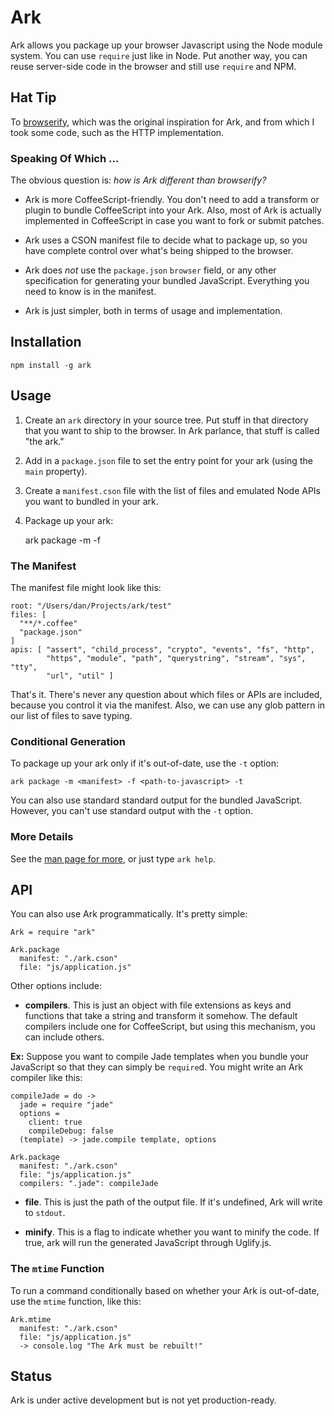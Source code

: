 # Ark

Ark allows you package up your browser Javascript using the Node module system. You can use `require` just like in Node. Put another way, you can reuse server-side code in the browser and still use `require` and NPM.

## Hat Tip

To [browserify][0], which was the original inspiration for Ark, and from which I took some code, such as the HTTP implementation.

[0]:http://browserify.org/

### Speaking Of Which ...

The obvious question is: *how is Ark different than browserify?* 

* Ark is more CoffeeScript-friendly. You don't need to add a transform or plugin to bundle CoffeeScript into your Ark. Also, most of Ark is actually implemented in CoffeeScript in case you want to fork or submit patches.

* Ark uses a CSON manifest file to decide what to package up, so you have complete control over what's being shipped to the browser.

* Ark does *not* use the `package.json` `browser` field, or any other specification for generating your bundled JavaScript. Everything you need to know is in the manifest.

* Ark is just simpler, both in terms of usage and implementation. 

## Installation

    npm install -g ark
    
## Usage

1. Create an `ark` directory in your source tree. Put stuff in that directory that you want to ship to the browser. In Ark parlance, that stuff is called "the ark."

2. Add in a `package.json` file to set the entry point for your ark (using the `main` property). 

3. Create a `manifest.cson` file with the list of files and emulated Node APIs you want to bundled in your ark.

4. Package up your ark:

    ark package -m <manifest> -f <path-to-javascript>

### The Manifest

The manifest file might look like this:

    root: "/Users/dan/Projects/ark/test"
    files: [
      "**/*.coffee"
      "package.json"
    ]
    apis: [ "assert", "child_process", "crypto", "events", "fs", "http",  
            "https", "module", "path", "querystring", "stream", "sys", "tty", 
            "url", "util" ]

That's it. There's never any question about which files or APIs are included, because you control it via the manifest. Also, we can use any glob pattern in our list of files to save typing.

### Conditional Generation

To package up your ark only if it's out-of-date, use the `-t` option:

    ark package -m <manifest> -f <path-to-javascript> -t

You can also use standard standard output for the bundled JavaScript. However, you can't use standard output with the `-t` option.

### More Details

See the [man page for more][1], or just type `ark help`.

[1]:https://raw.github.com/dyoder/ark/master/doc/USAGE

## API

You can also use Ark programmatically. It's pretty simple:

    Ark = require "ark"
    
    Ark.package
      manifest: "./ark.cson"
      file: "js/application.js"
      
Other options include:

* **compilers**. This is just an object with file extensions as keys and functions that take a string and transform it somehow. The default compilers include one for CoffeeScript, but using this mechanism, you can include others. 

**Ex:** Suppose you want to compile Jade templates when you bundle your JavaScript so that they can simply be `require`d. You might write an Ark compiler like this:

    compileJade = do ->
      jade = require "jade"
      options = 
        client: true
        compileDebug: false
      (template) -> jade.compile template, options
      
    Ark.package
      manifest: "./ark.cson"
      file: "js/application.js"
      compilers: ".jade": compileJade
      
* **file**. This is just the path of the output file. If it's undefined, Ark will write to `stdout`.

* **minify**. This is a flag to indicate whether you want to minify the code. If true, ark will run the generated JavaScript through Uglify.js.

### The `mtime` Function

To run a command conditionally based on whether your Ark is out-of-date, use the `mtime` function, like this:

    Ark.mtime
      manifest: "./ark.cson"
      file: "js/application.js"
      -> console.log "The Ark must be rebuilt!"

## Status

Ark is under active development but is not yet production-ready.

